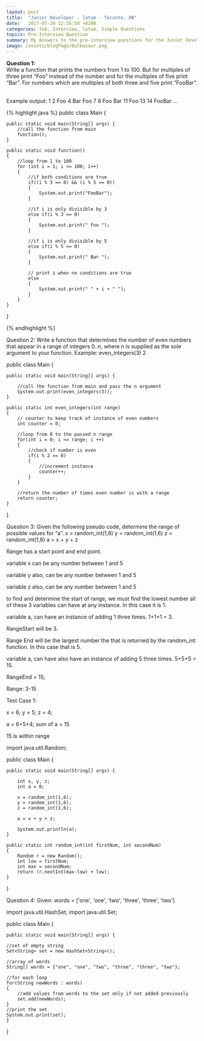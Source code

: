 ```yaml
---
layout: post
title:  "Junior Developer - lotum - Toronto, ON"
date:   2017-07-29 12:35:58 +0200
categories: Job, Interview, lotum, Simple Questions
topics: Pre-Interview Question
summary: My Answers to the pre-interview questions for the Junior Developer Position.
image: /assets/blogPage/Bulbasaur.png
---
```




<strong>Question 1:</strong><br>
Write a function that prints the numbers from 1 to 100. But for multiples of three print “Foo” instead of the number and for the multiples of five print “Bar”. For numbers which are multiples of both three and five print “FooBar”.

 <br>
Example output: 1 2 Foo 4 Bar Foo 7 8 Foo Bar 11 Foo 13 14 FooBar …
<br>


{% highlight java %}
public class Main {

	public static void main(String[] args) {
		//call the function from main
		function();
	}
	
	public static void function()
	{
		//loop from 1 to 100
		for (int i = 1; i <= 100; i++)
		{
			//if both conditions are true
			if((i % 3 == 0) && (i % 5 == 0))
			{
				System.out.print("FooBar");
			}
			
			//if i is only divisible by 3
			else if(i % 3 == 0)
			{
				System.out.print(" Foo ");
			}
			
			//if i is only divisible by 5
			else if(i % 5 == 0)
			{
				System.out.print(" Bar ");
			}
			
			// print i when no conditions are true
			else
			{
				System.out.print(" " + i + " ");
			}
		}
	}
}

{% endhighlight %}




Question 2:
Write a function that determines the number of even numbers that appear in a range of integers 0..n, where n is supplied as the sole argument to your function.
Example:
even_integers(3)
2


public class Main {

	public static void main(String[] args) {
		
		//call the function from main and pass the n argument
		System.out.print(even_integers(3));
	}
	
	public static int even_integers(int range)
	{
		// counter to keep track of instance of even numbers
		int counter = 0;
		
		//loop from 0 to the passed n range 
		for(int i = 0; i <= range; i ++)
		{
			//check if number is even
			if(i % 2 == 0)
			{
				//increment instance
				counter++;
			}
		}
		
		//return the number of times even number is with a range
		return counter;
	}
}






Question 3:
Given the following pseudo code, determine the range of possible values for “a”.
x = random_int(1,6)
y = random_int(1,6)
z = random_int(1,6)
a = x + y + z

Range has a start point and end point.

variable x can be any number between 1 and 5

variable  y also, can be any number between 1 and 5

variable  z also, can be any number between 1 and 5

to find and determine the start of range, we must find the lowest number all of these 3 variables can have at any instance.
In this case it is 1.

variable a, can have an instance of adding 1 three times.
1+1+1 = 3.

RangeStart will be 3.


Range End will be the largest number the that is returned by the random_int function.
In this case that is 5.


variable a, can have also have an instance of adding 5 three times.
5+5+5 = 15.

RangeEnd = 15;

Range: 3-15


Test Case 1:

x = 6;
y = 5;
z = 4;

a = 6+5+4;
sum of a = 15

15 is within range




import java.util.Random;

public class Main {

	public static void main(String[] args) {
		
		int x, y, z;
		int a = 0;
		
		x = random_int(1,6);
		y = random_int(1,6);
		z = random_int(1,6);
		
		a = x + y + z;
		
		System.out.println(a);
	}
	
	public static int random_int(int firstNum, int secondNum)
	{
		Random r = new Random();
		int low = firstNum;
		int max = secondNum;
		return (r.nextInt(max-low) + low);
	}
}




Question 4:
Given: words = ['one', 'one', 'two', 'three', 'three', 'two']


import java.util.HashSet;
import java.util.Set;

public class Main {

	public static void main(String[] args) {
		
	//set of empty string
	Set<String> set = new HashSet<String>();
	
	//array of words
	String[] words = {"one", "one", "two", "three", "three", "two"};
	
	//for each loop
	for(String newWords : words)
	{
		//add values from words to the set only if not added previously
		set.add(newWords);
	}
	//print the set
	System.out.print(set);
	}
}

</p>